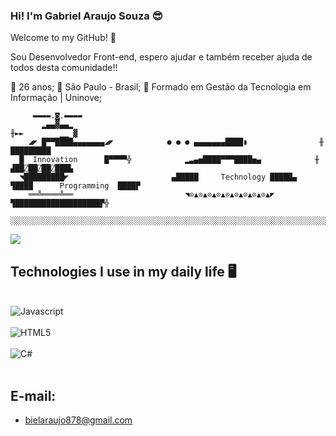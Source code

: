 ### Hi! I'm Gabriel Araujo Souza 😎

 Welcome to my GitHub! 🤝
 
 Sou Desenvolvedor Front-end, espero ajudar e também receber ajuda de todos desta comunidade!!

 🔗 26 anos;
 🔗 São Paulo - Brasil;
🔗 Formado em Gestão da Tecnologia em Informação | Uninove;

         ▬▬▬▬.◙.▬▬▬▬
           ▂▄▄▓▄▄▂                                                        ╫►►        ▁▁ ▓
        ◢◤ █▀▀████▄▄▄▄▄▄▄◢◤            ● ● ● ▄▄▄▄▄▄▄████▮                ╫       █████████
      █  Innovation      █▀▀▀▀╬            ▂▃▄▅████▀▀▀████▅▄            ╫    ▟██⍁██⍁██⍁███▙
      ◥█████████◤                       ▄█████     Technology █████▄       ▜████      Programming  ████▛
        ══╩════╩══                         ◥⊙▲⊙▲⊙▲⊙▲⊙▲⊙▲⊙▲⊙▲⊙▲◤         ▜███████████████████▛╬
       ░░░░░░░░░░░░░░░░░░░░░░░░░░░░░░░░░░░░░░░░░░░░░░░░░░░░░░░░░░░░░░░░░░░░░░░░░░░░░░░░░░░░░░░░░░░

<picture>
<source 
  srcset="https://github-readme-stats.vercel.app/api?username=GSOUZA11&show_icons=true&theme=dark"
  media="(prefers-color-scheme: dark)"
/>
<source
  srcset="https://github-readme-stats.vercel.app/api?username=viniciusmmattos&show_icons=true"
  media="(prefers-color-scheme: light), (prefers-color-scheme: no-preference)"
/>
<img src="https://github-readme-stats.vercel.app/api?username=viniciusmmattos&show_icons=true" />
</picture>
       
## Technologies I use in my daily life 🖥

<div style="display: inline_block"><br/>
<img olign="center" alt="Javascript" src="https://img.shields.io/badge/JavaScript-F7DF1E?style=for-the-badge&logo=javascript&logoColor=black"/>
<div style="display: inline_block"><br/>
<img olign="center" alt="HTML5" src="https://img.shields.io/badge/HTML5-E34F26?style=for-the-badge&logo=html5&logoColor=white"/>
<div style="display: inline_block"><br/>
<img olign="center" alt="C#" src="https://img.shields.io/badge/C%23-239120?style=for-the-badge&logo=c-sharp&logoColor=white"/>
<div style="display: inline_block"><br/>

  
   ## E-mail:
  - bielaraujo878@gmail.com

          
